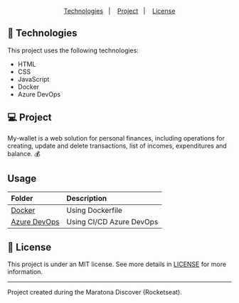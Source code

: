 <p align="center">
  <a href="#technologies">Technologies</a>&nbsp;&nbsp;&nbsp;|&nbsp;&nbsp;&nbsp;
  <a href="#project">Project</a>&nbsp;&nbsp;&nbsp;|&nbsp;&nbsp;&nbsp;
  <a href="#memo-license">License</a>
</p>

## 🚀 Technologies

This project uses the following technologies:

- HTML
- CSS
- JavaScript
- Docker
- Azure DevOps

## 💻 Project

My-wallet is a web solution for personal finances, including operations for creating, update and delete transactions, list of incomes, expenditures and balance. 💰

## Usage

| Folder                         | Description                                              |
| :----------------------------- | :------------------------------------------------------- |
| [Docker](https://github.com/victor-cleber/MyWallet/tree/main/src/.docker)     | Using Dockerfile  |
| [Azure DevOps](https://github.com/victor-cleber/MyWallet/tree/main/src/.ado)     | Using CI/CD Azure DevOps  |



## :memo: License

This project is under an MIT license. See more details in [LICENSE](LICENSE.md) for more information.

---

Project created during the Maratona Discover (Rocketseat).
